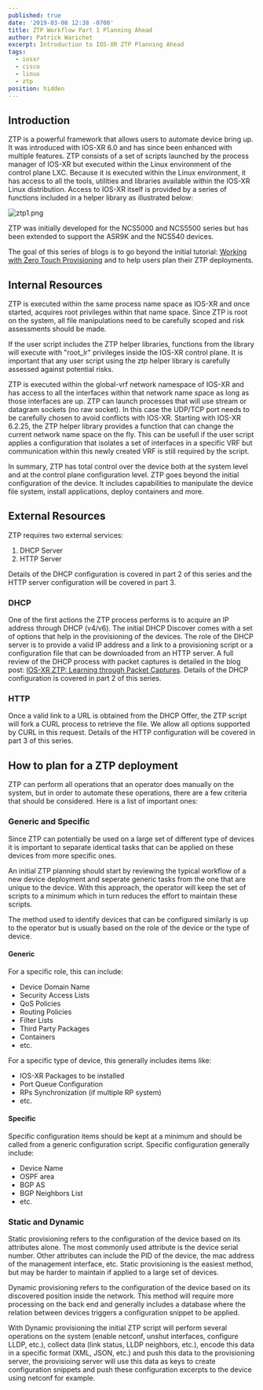 ```yaml
---
published: true
date: '2019-03-08 12:38 -0700'
title: ZTP Workflow Part 1 Planning Ahead
author: Patrick Warichet
excerpt: Introduction to IOS-XR ZTP Planning Ahead
tags:
  - iosxr
  - cisco
  - linux
  - ztp
position: hidden
---
```


## Introduction

ZTP is a powerful framework that allows users to automate device bring up. It was introduced with IOS-XR 6.0 and has since been enhanced with multiple features.
ZTP consists of a set of scripts launched by the process manager of IOS-XR but executed within the Linux environment of the control plane LXC.
Because it is executed within the Linux environment, it has access to all the tools, utilities and libraries available within the IOS-XR Linux distribution.
Access to IOS-XR itself is provided by a series of functions included in a helper library as illustrated below:

![ztp1.png]({{site.baseurl}}/images/ztp1.png)

ZTP was initially developed for the NCS5000 and NCS5500 series but has been extended to support the ASR9K and the NCS540 devices.

The goal of this series of blogs is to go beyond the initial tutorial: [Working with Zero Touch Provisioning]({{site.url}}/device-lifecycle/tutorials/2016-08-26-working-with-ztp/) and to help users plan their ZTP deployments.

## Internal Resources

ZTP is executed within the same process name space as IOS-XR and once started, acquires root privileges within that name space. Since ZTP is root on the system, all file manipulations need to be carefully scoped and risk assessments should be made.

If the user script includes the ZTP helper libraries, functions from the library will execute with "root_lr" privileges inside the IOS-XR control plane. It is important that any user script using the ztp helper library is carefully assessed against potential risks.

ZTP is executed within the global-vrf network namespace of IOS-XR and has access to all the interfaces within that network name space as long as those interfaces are up. ZTP can launch processes that will use stream or datagram sockets (no raw socket). In this case the UDP/TCP port needs to be carefully chosen to avoid conflicts with IOS-XR.
Starting with IOS-XR 6.2.25, the ZTP helper library provides a function that can change the current network name space on the fly. This can be usefull if the user script applies a configuration that isolates a set of interfaces in a specific VRF but communication within this newly created VRF is still required by the script.

In summary, ZTP has total control over the device both at the system level and at the control plane configuration level. ZTP goes beyond the initial configuration of the device. It includes capabilities to manipulate the device file system, install applications, deploy containers and more.

## External Resources

ZTP requires two external services:

1. DHCP Server
2. HTTP Server

Details of the DHCP configuration is covered in part 2 of this series and the HTTP server configuration will be covered in part 3.

### DHCP

One of the first actions the ZTP process performs is to acquire an IP address through DHCP (v4/v6). The initial DHCP Discover comes with a set of options that help in the provisioning of the devices. The role of the DHCP server is to provide a valid IP address and a link to a provisioning script or a configuration file that can be downloaded from an HTTP server.
A full review of the DHCP process with packet captures is detailed in the blog post: [IOS-XR ZTP: Learning through Packet Captures]({{site.url}}/device-lifecycle/blogs/2017-09-21-ios-xr-ztp-learning-through-packet-captures/).
Details of the DHCP configuration is covered in part 2 of this series.

### HTTP

Once a valid link to a URL is obtained from the DHCP Offer, the ZTP script will fork a CURL process to retrieve the file. We allow all options supported by CURL in this request. Details of the HTTP configuration will be covered in part 3 of this series.

## How to plan for a ZTP deployment
ZTP can perform all operations that an operator does manually on the system, but in order to automate these operations, there are a few criteria that should be considered. Here is a list of important ones:

### Generic and Specific
Since ZTP can potentially be used on a large set of different type of devices it is important to separate identical tasks that can be applied on these devices from more specific ones.

An initial ZTP planning should start by reviewing the typical workflow of a new device deployment and seperate generic tasks from the one that are unique to the device. With this approach, the operator will keep the set of scripts to a minimum which in turn reduces the effort to maintain these scripts.

The method used to identify devices that can be configured similarly is up to the operator but is usually based on the role of the device or the type of device.

#### Generic
For a specific role, this can include:

* Device Domain Name
* Security Access Lists
* QoS Policies
* Routing Policies
* Filter Lists
* Third Party Packages
* Containers
* etc.

For a specific type of device, this generally includes items like:

* IOS-XR Packages to be installed
* Port Queue Configuration
* RPs Synchronization (if multiple RP system)
* etc.

#### Specific
Specific configuration items should be kept at a minimum and should be called from a generic configuration script.
Specific configuration generally include:

* Device Name
* OSPF area
* BGP AS
* BGP Neighbors List
* etc.

### Static and Dynamic
Static provisioning refers to the configuration of the device based on its attributes alone. The most commonly used attribute is the device serial number. Other attributes can include the PID of the device, the mac address of the management interface, etc.
Static provisioning is the easiest method, but may be harder to maintain if applied to a large set of devices.

Dynamic provisioning refers to the configuration of the device based on its discovered position inside the network. This method will require more processing on the back end and generally includes a database where the relation between devices triggers a configuration snippet to be applied.

With Dynamic provisioning the initial ZTP script will perform several operations on the system (enable netconf, unshut interfaces, configure LLDP, etc.), collect data (link status, LLDP neighbors, etc.), encode this data in a specific format (XML, JSON, etc.) and push this data to the provisioning server, the provisioing server will use this data as keys to create configuration snippets and push these configuration excerpts to the device using netconf for example.  
